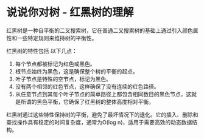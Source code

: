# 说说你对树 - 红黑树的理解

红黑树是一种自平衡的二叉搜索树，它在普通二叉搜索树的基础上通过引入颜色属性和一些特定规则来维持树的平衡性。

红黑树的特性包括 以下几点：

1. 每个节点都被标记为红色或黑色。
2. 根节点始终为黑色，这是确保整个树的平衡的起点。
3. 叶子节点是特殊的空节点，标记为黑色。
4. 没有两个相邻的红色节点，这样确保了没有连续的红色路径。
5. 从任意节点到其每个叶子节点的简单路径上都包含相同数目的黑色节点，这就是所谓的黑色平衡，它确保了红黑树的整体高度相对平衡。

红黑树通过这些特性保持树的平衡，避免了最坏情况下的退化。它的插入、删除和查找操作具有稳定的时间复杂度，通常为O(log n)，适用于需要高效的动态数据结构。
